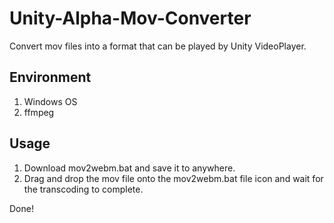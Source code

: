 # Unity-Alpha-Mov-Converter
Convert mov files into a format that can be played by Unity VideoPlayer.

## Environment
1. Windows OS
2. ffmpeg

## Usage
1. Download mov2webm.bat and save it to anywhere.
2. Drag and drop the mov file onto the mov2webm.bat file icon and wait for the transcoding to complete.

Done!
